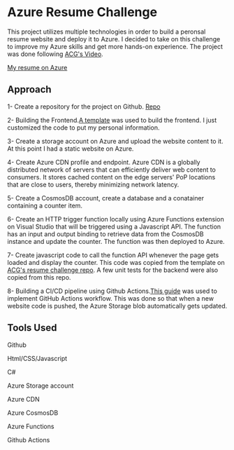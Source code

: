 # Azure Resume Challenge
This project utilizes multiple technologies in order to build a peronsal resume website and deploy it to Azure. I decided to take on this challenge to improve my Azure skills and get more hands-on experience. The project was done following [ACG's Video](https://www.youtube.com/watch?v=ieYrBWmkfno "ACG's video").

[My resume on Azure](https://azureresume14.azureedge.net)

## Approach

1- Create a repository for the project on Github. [Repo](https://github.com/Abdo15P/azure-resume)

2- Building the Frontend.[A template](https://www.themezy.com/free-website-templates/151-ceevee-free-responsive-website-template) was used to build the frontend. I just customized the code to put my personal information.
  
3- Create a storage account on Azure and upload the website content to it. At this point I had a static website on Azure.

4- Create Azure CDN profile and endpoint. Azure CDN is a globally distributed network of servers that can efficiently deliver web content to consumers. It stores cached content on the edge servers' PoP locations that are close to users, thereby minimizing network latency.

5- Create a CosmosDB account, create a database and a conatainer containing a counter item.

6- Create an HTTP trigger function locally using Azure Functions extension on Visual Studio that will be triggered using a Javascript API. The function has an input and output binding to retrieve data from the CosmosDB instance and update the counter. The function was then deployed to Azure.

7- Create javascript code to call the function API whenever the page gets loaded and display the counter. This code was copied from the template on [ACG's resume challenge repo](https://github.com/madebygps/cgc-azure-resume). A few unit tests for the backend were also copied from this repo.

8- Building a CI/CD pipeline using Github Actions.[This guide](https://docs.microsoft.com/en-us/azure/storage/blobs/storage-blobs-static-site-github-actions) was used to implement GitHub Actions workflow. This was done so that when a new website code is pushed, the Azure Storage blob automatically gets updated.

## Tools Used

Github

Html/CSS/Javascript

C#

Azure Storage account

Azure CDN

Azure CosmosDB

Azure Functions

Github Actions
